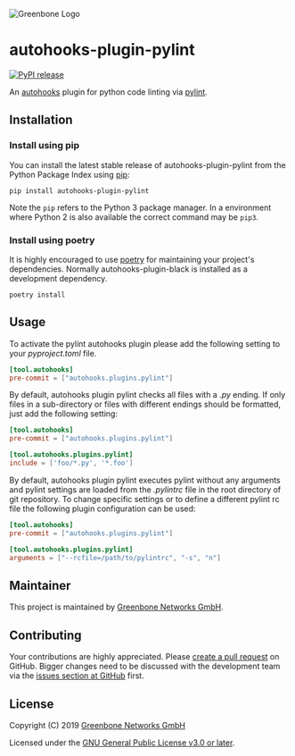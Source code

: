 ![Greenbone Logo](https://www.greenbone.net/wp-content/uploads/gb_logo_resilience_horizontal.png)

# autohooks-plugin-pylint

[![PyPI release](https://img.shields.io/pypi/v/autohooks-plugin-pylint.svg)](https://pypi.org/project/autohooks-plugin-pylint/)

An [autohooks](https://github.com/greenbone/autohooks) plugin for python code
linting via [pylint](https://github.com/PyCQA/pylint).

## Installation

### Install using pip

You can install the latest stable release of autohooks-plugin-pylint from the
Python Package Index using [pip](https://pip.pypa.io/):

    pip install autohooks-plugin-pylint

Note the `pip` refers to the Python 3 package manager. In a environment where
Python 2 is also available the correct command may be `pip3`.

### Install using poetry

It is highly encouraged to use [poetry](https://python-poetry.org) for
maintaining your project's dependencies. Normally autohooks-plugin-black is
installed as a development dependency.

    poetry install

## Usage

To activate the pylint autohooks plugin please add the following setting to your
*pyproject.toml* file.

```toml
[tool.autohooks]
pre-commit = ["autohooks.plugins.pylint"]
```

By default, autohooks plugin pylint checks all files with a *.py* ending. If
only files in a sub-directory or files with different endings should be
formatted, just add the following setting:

```toml
[tool.autohooks]
pre-commit = ["autohooks.plugins.pylint"]

[tool.autohooks.plugins.pylint]
include = ['foo/*.py', '*.foo']
```

By default, autohooks plugin pylint executes pylint without any arguments and
pylint settings are loaded from the *.pylintrc* file in the root directory of
git repository. To change specific settings or to define a different pylint rc
file the following plugin configuration can be used:

```toml
[tool.autohooks]
pre-commit = ["autohooks.plugins.pylint"]

[tool.autohooks.plugins.pylint]
arguments = ["--rcfile=/path/to/pylintrc", "-s", "n"]
```

## Maintainer

This project is maintained by [Greenbone Networks GmbH](https://www.greenbone.net/).

## Contributing

Your contributions are highly appreciated. Please
[create a pull request](https://github.com/greenbone/autohooks-plugin-pylint/pulls)
on GitHub. Bigger changes need to be discussed with the development team via the
[issues section at GitHub](https://github.com/greenbone/autohooks-plugin-pylint/issues)
first.

## License

Copyright (C) 2019 [Greenbone Networks GmbH](https://www.greenbone.net/)

Licensed under the [GNU General Public License v3.0 or later](LICENSE).
